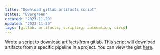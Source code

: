 ```yaml
---
title: "Download gitlab artifacts script"
status: "Evergreen"
created: "2023-11-29"
updated: "2023-11-29"
tags: [gitlab, artifacts, scripting, automation, ci/cd]
---
```

Wrote a script to download artifacts from gitlab. This script will download artifacts from a specific pipeline in a project. You can view the gist [here](https://gist.github.com/JoshuaOliphant/25d3b4c92b44b35453ba3f982a6e91bb).

